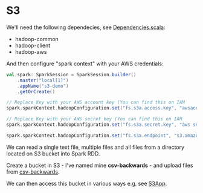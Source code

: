 # S3

We'll need the following dependecies, see [Dependencies.scala](../../../project/Dependencies.scala):
- hadoop-common
- hadoop-client
- hadoop-aws

And then configure "spark context" with your AWS credentials:

```scala
val spark: SparkSession = SparkSession.builder()
    .master("local[1]")
    .appName("s3-demo")
    .getOrCreate()

// Replace Key with your AWS account key (You can find this on IAM 
spark.sparkContext.hadoopConfiguration.set("fs.s3a.access.key", "awsaccesskey value")

// Replace Key with your AWS secret key (You can find this on IAM 
spark.sparkContext.hadoopConfiguration.set("fs.s3a.secret.key", "aws secretkey value")

spark.sparkContext.hadoopConfiguration.set("fs.s3a.endpoint", "s3.amazonaws.com")
```

We can read a single text file, multiple files and all files from a directory located on S3 bucket into Spark RDD.

Create a bucket in S3 - I've named mine **csv-backwards** - and upload files from [csv-backwards](../src/main/resources/csv-backwards).

We can then access this bucket in various ways e.g. see [S3App](../src/main/scala/com/backwards/spark/S3App.scala).